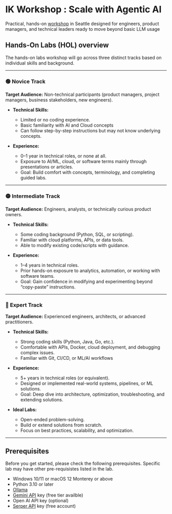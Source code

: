 # IK Workshop : Scale with Agentic AI
Practical, hands-on [workshop](https://www.eventbrite.com/e/ik-workshop-scale-with-agentic-ai-tickets-1688726348969?aff=oddtdtcreator) in Seattle designed for engineers, product managers, and technical leaders ready to move beyond basic LLM usage

## Hands-On Labs (HOL) overview
The hands-on labs workshop will go across three distinct tracks based on individual skills and background.

---

### 🟢 Novice Track

**Target Audience:** Non-technical participants (product managers, project managers, business stakeholders, new engineers).

* **Technical Skills:**

  * Limited or no coding experience.
  * Basic familiarity with AI and Cloud concepts
  * Can follow step-by-step instructions but may not know underlying concepts.

* **Experience:**

  * 0–1 year in technical roles, or none at all.
  * Exposure to AI/ML, cloud, or software terms mainly through presentations or articles.
  * Goal: Build comfort with concepts, terminology, and completing guided labs.

---

### 🟡 Intermediate Track

**Target Audience:** Engineers, analysts, or technically curious product owners.

* **Technical Skills:**

  * Some coding background (Python, SQL, or scripting).
  * Familiar with cloud platforms, APIs, or data tools.
  * Able to modify existing code/scripts with guidance.

* **Experience:**

  * 1–4 years in technical roles.
  * Prior hands-on exposure to analytics, automation, or working with software teams.
  * Goal: Gain confidence in modifying and experimenting beyond “copy-paste” instructions.

---

### 🔴 Expert Track

**Target Audience:** Experienced engineers, architects, or advanced practitioners.

* **Technical Skills:**

  * Strong coding skills (Python, Java, Go, etc.).
  * Comfortable with APIs, Docker, cloud deployment, and debugging complex issues.
  * Familiar with Git, CI/CD, or ML/AI workflows 

* **Experience:**

  * 5+ years in technical roles (or equivalent).
  * Designed or implemented real-world systems, pipelines, or ML solutions.
  * Goal: Deep dive into architecture, optimization, troubleshooting, and extending solutions.

* **Ideal Labs:**

  * Open-ended problem-solving.
  * Build or extend solutions from scratch.
  * Focus on best practices, scalability, and optimization.

---

## Prerequisites
Before you get started, please check the following prerequisites. Specific lab may have other pre-requisistes listed in the lab.

- Windows 10/11 or macOS 12 Monterey or above 
- Python 3.10 or later
- [Ollama](https://ollama.com/download)
- [Gemini API](https://aistudio.google.com/app/apikey) key (free tier availble)
- Open AI API key (optional)
- [Serper API](https://serper.dev/) key (free account)

